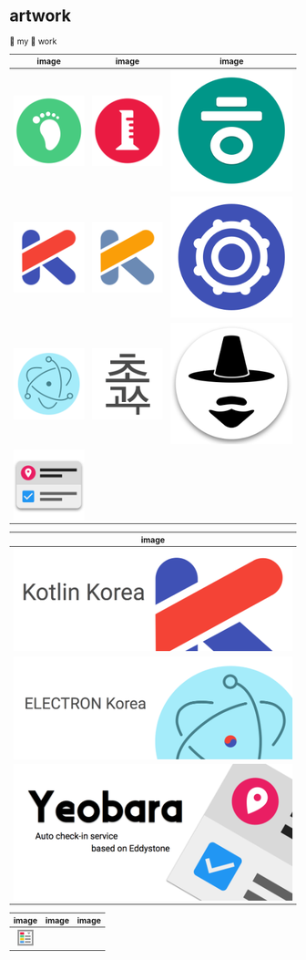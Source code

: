 # artwork

:thought_balloon: my :art: work

| image                   | image                 | image                   |
|:-----------------------:|:---------------------:|:-----------------------:|
| ![footprint]            | ![lab]                | ![hieuh]                |
| [![kotlinkr]][kknote]   | [![kotlin]][knote]    | [![photonkit]][pknote]  |
| [![elec]][elecnote]     | ![guru]               | [![yeobara1]][yeonote]  |
| [![yeobara2]][yeonote]  |                       |                         |

| image                  |
|:----------------------:|
| [![kkfb]][kkfbnote]    |
| [![ekfb]][ekfbnote]    |
| [![yeoand]][yeonote]   |

| image                       | image                 | image                  |
|:---------------------------:|:---------------------:|:----------------------:|
| [![selector]][selectornote] |                       |                        |













[elec]: electron/512/ic_launcher.png
[footprint]: footprint/512/ic_launcher.png
[guru]: guru/guru.png
[hieuh]: hieuh/512/ic_launcher.png
[kotlinkr]: kotlinkr/kotlinkr.png
[kotlin]: kotlinkr/kotlin.png
[kkfb]: kotlinkr/facebook%20cover.png
[ekfb]: electron/facebook%20cover.png
[lab]: lab/512/ic_launcher.png
[photonkit]: photonkit/512/ic_launcher.png
[yeobara1]: yeobara/icon1/icon.png
[yeobara2]: yeobara/icon2/icon.png
[yeoand]: yeobara/listing/featureGraphic/feature_graphic.png
[selector]: android-selector/icon@2x.png

[elecnote]: http://electron.atom.io/
[hieuh_note]: http://www.fileformat.info/info/unicode/char/1112/index.htm
[kknote]: https://www.facebook.com/kotlinkr
[knote]: https://kotlinlang.org/
[kkfbnote]: https://www.facebook.com/kotlinkr
[ekfbnote]: https://www.facebook.com/groups/808628819214318
[pknote]: https://github.com/react-photonkit/
[yeonote]: https://github.com/yeobara/
[selectornote]: https://github.com/importre/android-selector-intellij-plugin
